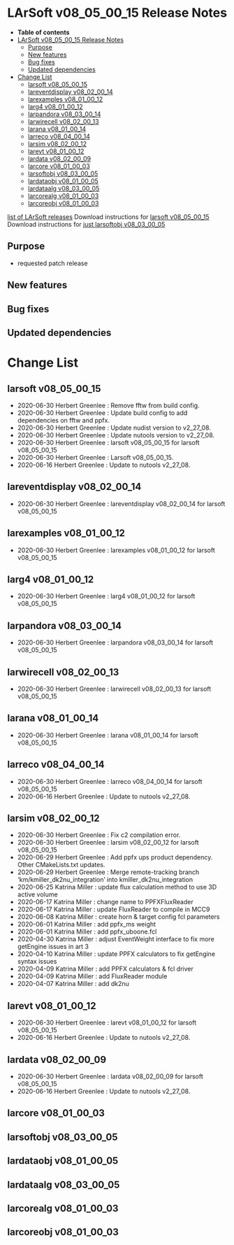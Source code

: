 LArSoft v08_05_00_15 Release Notes
=============================================================================

-   **Table of contents**
-   [LArSoft v08_05_00_15 Release Notes](#LArSoft-v08_05_00_15-Release-Notes)
    -   [Purpose](#Purpose)
    -   [New features](#New-features)
    -   [Bug fixes](#Bug-fixes)
    -   [Updated dependencies](#Updated-dependencies)
-   [Change List](#Change-List)
    -   [larsoft v08_05_00_15](#larsoft-v08_05_00_15)
    -   [lareventdisplay v08_02_00_14](#lareventdisplay-v08_02_00_14)
    -   [larexamples v08_01_00_12](#larexamples-v08_01_00_12)
    -   [larg4 v08_01_00_12](#larg4-v08_01_00_12)
    -   [larpandora v08_03_00_14](#larpandora-v08_03_00_14)
    -   [larwirecell v08_02_00_13](#larwirecell-v08_02_00_13)
    -   [larana v08_01_00_14](#larana-v08_01_00_14)
    -   [larreco v08_04_00_14](#larreco-v08_04_00_14)
    -   [larsim v08_02_00_12](#larsim-v08_02_00_12)
    -   [larevt v08_01_00_12](#larevt-v08_01_00_12)
    -   [lardata v08_02_00_09](#lardata-v08_02_00_09)
    -   [larcore v08_01_00_03](#larcore-v08_01_00_03)
    -   [larsoftobj v08_03_00_05](#larsoftobj-v08_03_00_05)
    -   [lardataobj v08_01_00_05](#lardataobj-v08_01_00_05)
    -   [lardataalg v08_03_00_05](#lardataalg-v08_03_00_05)
    -   [larcorealg v08_01_00_03](#larcorealg-v08_01_00_03)
    -   [larcoreobj v08_01_00_03](#larcoreobj-v08_01_00_03)

[list of LArSoft releases](LArSoft_release_list)
Download instructions for [larsoft v08_05_00_15](http://scisoft.fnal.gov/scisoft/bundles/larsoft/v08_05_00_15/larsoft-v08_05_00_15.html)
Download instructions for [just larsoftobj v08_03_00_05](http://scisoft.fnal.gov/scisoft/bundles/larsoftobj/v08_03_00_05/larsoftobj-v08_03_00_05.html)

Purpose
--------------------

-   requested patch release

New features
------------------------------

Bug fixes
------------------------

Updated dependencies
----------------------------------------------

Change List
============================

larsoft v08_05_00_15
-------------------------------------------------

-   2020-06-30 Herbert Greenlee : Remove fftw from build config.
-   2020-06-30 Herbert Greenlee : Update build config to add dependencies on fftw and ppfx.
-   2020-06-30 Herbert Greenlee : Update nudist version to v2_27_08.
-   2020-06-30 Herbert Greenlee : Update nutools version to v2_27_08.
-   2020-06-30 Herbert Greenlee : larsoft v08_05_00_15 for larsoft v08_05_00_15
-   2020-06-30 Herbert Greenlee : Larsoft v08_05_00_15.
-   2020-06-16 Herbert Greenlee : Update to nutools v2_27_08.

lareventdisplay v08_02_00_14
-----------------------------------------------------------------

-   2020-06-30 Herbert Greenlee : lareventdisplay v08_02_00_14 for larsoft v08_05_00_15

larexamples v08_01_00_12
---------------------------------------------------------

-   2020-06-30 Herbert Greenlee : larexamples v08_01_00_12 for larsoft v08_05_00_15

larg4 v08_01_00_12
---------------------------------------------

-   2020-06-30 Herbert Greenlee : larg4 v08_01_00_12 for larsoft v08_05_00_15

larpandora v08_03_00_14
-------------------------------------------------------

-   2020-06-30 Herbert Greenlee : larpandora v08_03_00_14 for larsoft v08_05_00_15

larwirecell v08_02_00_13
---------------------------------------------------------

-   2020-06-30 Herbert Greenlee : larwirecell v08_02_00_13 for larsoft v08_05_00_15

larana v08_01_00_14
-----------------------------------------------

-   2020-06-30 Herbert Greenlee : larana v08_01_00_14 for larsoft v08_05_00_15

larreco v08_04_00_14
-------------------------------------------------

-   2020-06-30 Herbert Greenlee : larreco v08_04_00_14 for larsoft v08_05_00_15
-   2020-06-16 Herbert Greenlee : Update to nutools v2_27_08.

larsim v08_02_00_12
-----------------------------------------------

-   2020-06-30 Herbert Greenlee : Fix c2 compilation error.
-   2020-06-30 Herbert Greenlee : larsim v08_02_00_12 for larsoft v08_05_00_15
-   2020-06-29 Herbert Greenlee : Add ppfx ups product dependency. Other CMakeLists.txt updates.
-   2020-06-29 Herbert Greenlee : Merge remote-tracking branch ‘km/kmiller_dk2nu_integration’ into kmiller_dk2nu_integration
-   2020-06-25 Katrina Miller : update flux calculation method to use 3D active volume
-   2020-06-17 Katrina Miller : change name to PPFXFluxReader
-   2020-06-17 Katrina Miller : update FluxReader to compile in MCC9
-   2020-06-08 Katrina Miller : create horn & target config fcl parameters
-   2020-06-01 Katrina Miller : add ppfx_ms weight
-   2020-06-01 Katrina Miller : add ppfx_uboone.fcl
-   2020-04-30 Katrina Miller : adjust EventWeight interface to fix more getEngine issues in art 3
-   2020-04-10 Katrina Miller : update PPFX calculators to fix getEngine syntax issues
-   2020-04-09 Katrina Miller : add PPFX calculators & fcl driver
-   2020-04-09 Katrina Miller : add FluxReader module
-   2020-04-07 Katrina Miller : add dk2nu

larevt v08_01_00_12
-----------------------------------------------

-   2020-06-30 Herbert Greenlee : larevt v08_01_00_12 for larsoft v08_05_00_15
-   2020-06-16 Herbert Greenlee : Update to nutools v2_27_08.

lardata v08_02_00_09
-------------------------------------------------

-   2020-06-30 Herbert Greenlee : lardata v08_02_00_09 for larsoft v08_05_00_15
-   2020-06-16 Herbert Greenlee : Update to nutools v2_27_08.

larcore v08_01_00_03
-------------------------------------------------

larsoftobj v08_03_00_05
-------------------------------------------------------

lardataobj v08_01_00_05
-------------------------------------------------------

lardataalg v08_03_00_05
-------------------------------------------------------

larcorealg v08_01_00_03
-------------------------------------------------------

larcoreobj v08_01_00_03
-------------------------------------------------------
